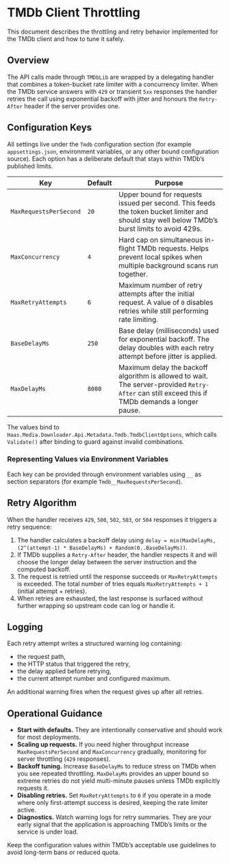# TMDb Client Throttling

This document describes the throttling and retry behavior implemented for the TMDb client and how to tune it safely.

## Overview

The API calls made through `TMDbLib` are wrapped by a delegating handler that combines a token-bucket rate limiter with a concurrency limiter. When the TMDb service answers with `429` or transient `5xx` responses the handler retries the call using exponential backoff with jitter and honours the `Retry-After` header if the server provides one.

## Configuration Keys

All settings live under the `Tmdb` configuration section (for example `appsettings.json`, environment variables, or any other bound configuration source). Each option has a deliberate default that stays within TMDb’s published limits.

| Key                    | Default | Purpose                                                                                                                                         |
| ---------------------- | ------- | ----------------------------------------------------------------------------------------------------------------------------------------------- |
| `MaxRequestsPerSecond` | `20`    | Upper bound for requests issued per second. This feeds the token bucket limiter and should stay well below TMDb’s burst limits to avoid 429s.   |
| `MaxConcurrency`       | `4`     | Hard cap on simultaneous in-flight TMDb requests. Helps prevent local spikes when multiple background scans run together.                       |
| `MaxRetryAttempts`     | `6`     | Maximum number of retry attempts after the initial request. A value of `0` disables retries while still performing rate limiting.               |
| `BaseDelayMs`          | `250`   | Base delay (milliseconds) used for exponential backoff. The delay doubles with each retry attempt before jitter is applied.                     |
| `MaxDelayMs`           | `8000`  | Maximum delay the backoff algorithm is allowed to wait. The server-provided `Retry-After` can still exceed this if TMDb demands a longer pause. |

The values bind to `Haas.Media.Downloader.Api.Metadata.Tmdb.TmdbClientOptions`, which calls `Validate()` after binding to guard against invalid combinations.

### Representing Values via Environment Variables

Each key can be provided through environment variables using `__` as section separators (for example `Tmdb__MaxRequestsPerSecond`).

## Retry Algorithm

When the handler receives `429`, `500`, `502`, `503`, or `504` responses it triggers a retry sequence:

1. The handler calculates a backoff delay using `delay = min(MaxDelayMs, (2^(attempt-1) * BaseDelayMs) + Random(0..BaseDelayMs))`.
2. If TMDb supplies a `Retry-After` header, the handler respects it and will choose the longer delay between the server instruction and the computed backoff.
3. The request is retried until the response succeeds or `MaxRetryAttempts` is exceeded. The total number of tries equals `MaxRetryAttempts + 1` (initial attempt + retries).
4. When retries are exhausted, the last response is surfaced without further wrapping so upstream code can log or handle it.

## Logging

Each retry attempt writes a structured warning log containing:

- the request path,
- the HTTP status that triggered the retry,
- the delay applied before retrying,
- the current attempt number and configured maximum.

An additional warning fires when the request gives up after all retries.

## Operational Guidance

- **Start with defaults.** They are intentionally conservative and should work for most deployments.
- **Scaling up requests.** If you need higher throughput increase `MaxRequestsPerSecond` and `MaxConcurrency` gradually, monitoring for server throttling (`429` responses).
- **Backoff tuning.** Increase `BaseDelayMs` to reduce stress on TMDb when you see repeated throttling. `MaxDelayMs` provides an upper bound so extreme retries do not yield multi-minute pauses unless TMDb explicitly requests it.
- **Disabling retries.** Set `MaxRetryAttempts` to `0` if you operate in a mode where only first-attempt success is desired, keeping the rate limiter active.
- **Diagnostics.** Watch warning logs for retry summaries. They are your early signal that the application is approaching TMDb’s limits or the service is under load.

Keep the configuration values within TMDb’s acceptable use guidelines to avoid long-term bans or reduced quota.
